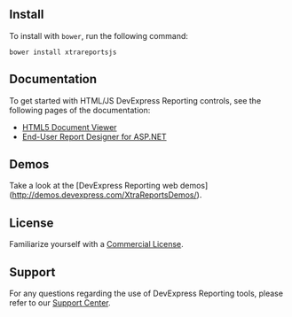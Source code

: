 ## Install

To install with `bower`, run the following command:

```shell
bower install xtrareportsjs
```

## Documentation

To get started with HTML/JS DevExpress Reporting controls, see the following pages of the documentation:
- [HTML5 Document Viewer](http://documentation.devexpress.com/#XtraReports/CustomDocument17738)
- [End-User Report Designer for ASP.NET](http://documentation.devexpress.com/#XtraReports/CustomDocument17103)

## Demos

Take a look at the [DevExpress Reporting web demos]
(http://demos.devexpress.com/XtraReportsDemos/).

## License

Familiarize yourself with a [Commercial License](http://www.devexpress.com/Support/EULAs/NetComponents.xml).

## Support

For any questions regarding the use of DevExpress Reporting tools, please refer to our [Support Center](https://www.devexpress.com/Support/Center).
